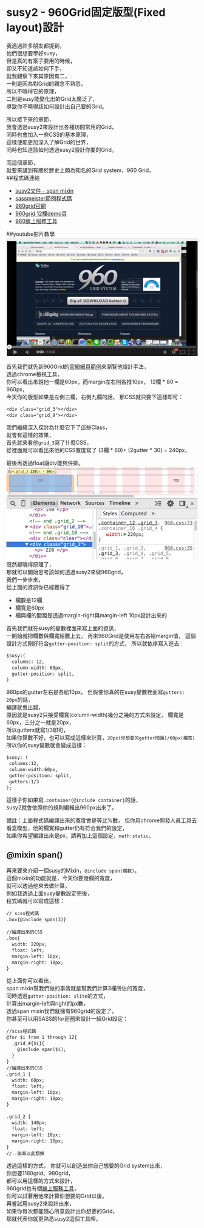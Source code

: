 # susy2 - 960Grid固定版型(Fixed layout)設計
我遇過許多朋友都提到，  
他們很想要學好susy，  
但是真的有案子要用的時候，  
卻又不知道該如何下手，  
就我觀察下來其原因有二，  
一則是因為對Grid的觀念不熟悉，  
所以不曉得它的原理，  
二則是susy能變化出的Grid太廣泛了，  
導致你不曉得該如何設計出自己要的Grid。  

所以接下來的章節，     
我會透過susy2來設計出各種坊間常用的Grid，  
同時也會加入一些CSS的基本原理，  
這樣便能更加深入了解Grid的世界，  
同時也知道該如何透過susy2設計你要的Grid。  

而這個章節，  
就要來講到有關於歷史上頗為知名的Grid system，960 Grid，  
##程式碼連結
* [susy2文件 - span mixin](http://susydocs.oddbird.net/en/latest/toolkit/#span-mixin)
* [sassmeister範例程式碼](http://sassmeister.com/gist/85959f326b8b1501aa74)
* [960grid官網](http://960.gs/)
* [960grid 12欄demo頁](http://960.gs/demo.html)
* [960線上服務工具](http://grids.heroku.com/)

##youtube影片教學
<a href="https://www.youtube.com/watch?v=xegzBNxbZkY&feature=youtu.be" target="_blank">![](/images/video/susy2-4-1.png)</a>

首先我們就先到960Grid的[官網網頁範例](http://960.gs/demo.html)來瀏覽他設計手法，  
透過chrome檢視工具，  
你可以看出來說他一欄是60px，而margin左右則各推10px，
12欄 * 80 = 960px，  
今天你的版型如果是左側三欄，右側九欄的話，
那CSS就只要下這樣即可：

```
<div class="grid_3"></div>
<div class="grid_9"></div>
```

我們繼續深入探討為什麼它下了這些Class，  
就會有這樣的效果，  
首先就來看他`grid_3`寫了什麼CSS，  
從裡面就可以看出來他的CSS寬度寫了 (3欄 * 60)+ (2gutter * 30) = 240px，  

最後再透過float讓div能夠併排。  
![](/images/susy2-4-1.png)
既然都曉得原理了，  
那就可以開始思考該如何透過susy2來做960grid，  
我們一步步來，  
從上面的資訊你已經獲得了
* 欄數是12欄
* 欄寬是60px
* 欄與欄的間距是透過margin-right與margin-left 10px設計出來的

首先我們就在susy的變數裡面來寫上面的資訊，  
一開始就把欄數與欄寬給騰上去，
再來960Grid是使用左右各給margin值，
這個設計方式剛好符合`gutter-position: split`的方式，
所以就依序寫入進去：
```
$susy:(
  columns: 12,
  column-width: 60px,
  gutter-position: split,
)
```
960px的gutter左右是各給10px，
但假使你真的在susy變數裡面寫`gutters: 20px`的話，  
編譯就會出錯，  
原因就是susy2只接受欄寬(column-width)幾分之幾的方式來設定，
欄寬是60px，三分之一就是20px，  
所以gutters就寫1/3即可，  
如果你算數不好，也可以寫成這樣來計算，`20px(你想要的gutter間距)/60px(欄寬)`  
所以你的susy變數就會變成這樣：  
```
$susy: (
 columns:12,
 column-width:60px,
 gutter-position: split,
 gutters:1/3
);

```

這樣子你如果寫`.container{@include container}`的話，  
susy2就會依照你的規則編輯出960px出來了。 

備註：上面程式碼編譯出來的寬度會是等比%數， 
但你用chrome開發人員工具去看盒模型，他的欄寬和gutter仍有符合我們的設定，    
如果你希望編譯出來是px，請再加上這個設定，`math:static`。 

##  @mixin span()

再來要來介紹一個susy的Mixin，`@include span(欄數)`，  
這個mixin的功能就是，今天你要幾欄的寬度，  
就可以透過他來去做計算，  
例如我透過上面susy變數設定完後，  
程式碼就可以寫成這樣：
```
// scss程式碼
.box{@include span(3)}

//編譯出來的CSS
.box{
  width: 220px;
  float: left;
  margin-left: 10px;
  margin-right: 10px;
}

```
從上面你可以看出，  
span mixin幫我們做的事情就是幫我們計算3欄所佔的寬度，  
同時透過`gutter-position: slite`的方式，  
計算出margin-left與right的px數，  
透過span mixin我們就擁有960grid的設定了，  
你甚至可以用SASS的for迴圈來設計一組Grid設定：  
```
//scss程式碼
@for $i from 1 through 12{
  .grid_#{$i}{
    @include span($i);
  }
}
//編譯出來的CSS
.grid_1 {
  width: 60px;
  float: left;
  margin-left: 10px;
  margin-right: 10px;
}

.grid_2 {
  width: 140px;
  float: left;
  margin-left: 10px;
  margin-right: 10px;
}
//..後面以此類推
```
透過這樣的方式，
你就可以創造出你自己想要的Grid system出來，  
你想要1180grid、980grid，  
都可以用這樣的方式來設計，  
960grid也有個[線上服務工具](http://grids.heroku.com/)，  
你可以試著用他來計算你想要的Grid以後，  
再嘗試用susy2來設計出來，  
如果你每次都能隨心所意設計出你想要的Grid，  
那就代表你就更熟悉susy2這個工具哩。  